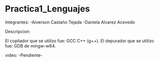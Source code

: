 # Practica1_Lenguajes

Integrantes:
-Aiverson Castaño Tejada
-Daniela Alvarez Acevedo 

Descripcion:

El copilador que se utilizo fue: 
GCC C++ (g++). 
El depurador que se utilizo fue:
GDB de mingw-w64.

video:
  -Pendiente-

